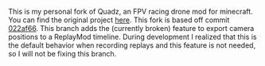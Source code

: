 This is my personal fork of Quadz, an FPV racing drone mod for minecraft. You can find the original project [here](https://github.com/LazuriteMC/Quadz). This fork is based off commit [022af66](https://github.com/LazuriteMC/Quadz/commit/022af66a78beb61dba95bb723d473d1543617506). This branch adds the (currently broken) feature to export camera positions to a ReplayMod timeline. During development I realized that this is the default behavior when recording replays and this feature is not needed, so I will not be fixing this branch.